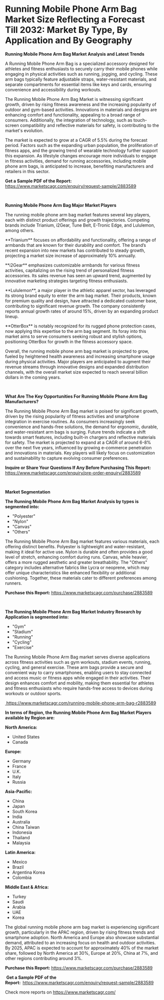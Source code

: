 <p><h1>Running Mobile Phone Arm Bag Market Size Reflecting a Forecast Till 2032: Market By Type, By Application and By Geography</h1></p><p><strong>Running Mobile Phone Arm Bag Market Analysis and Latest Trends</strong></p>
<p><p>A Running Mobile Phone Arm Bag is a specialized accessory designed for athletes and fitness enthusiasts to securely carry their mobile phones while engaging in physical activities such as running, jogging, and cycling. These arm bags typically feature adjustable straps, water-resistant materials, and separate compartments for essential items like keys and cards, ensuring convenience and accessibility during workouts.</p><p>The Running Mobile Phone Arm Bag Market is witnessing significant growth, driven by rising fitness awareness and the increasing popularity of outdoor and gym-based activities. Innovations in materials and designs are enhancing comfort and functionality, appealing to a broad range of consumers. Additionally, the integration of technology, such as touch-screen compatibility and reflective materials for safety, is contributing to the market's evolution.</p><p>The market is expected to grow at a CAGR of 5.5% during the forecast period. Factors such as the expanding urban population, the proliferation of fitness apps, and the growing trend of wearable technology further support this expansion. As lifestyle changes encourage more individuals to engage in fitness activities, demand for running accessories, including mobile phone arm bags, is anticipated to increase, benefiting manufacturers and retailers in this sector.</p></p>
<p><strong>Get a Sample PDF of the Report:&nbsp;</strong> <a href="https://www.marketscagr.com/enquiry/request-sample/2883589?utm_campaign=2304&utm_medium=2&utm_source=Github&utm_content=ia&utm_term=13032025&utm_id=running-mobile-phone-arm-bag">https://www.marketscagr.com/enquiry/request-sample/2883589</a></p>
<p>&nbsp;</p>
<p><strong>Running Mobile Phone Arm Bag Major Market Players</strong></p>
<p><p>The running mobile phone arm bag market features several key players, each with distinct product offerings and growth trajectories. Competing brands include Trianium, i2Gear, Tune Belt, E-Tronic Edge, and Lululemon, among others.</p><p>**Trianium** focuses on affordability and functionality, offering a range of armbands that are known for their durability and comfort. The brand’s recent expansion into new markets has contributed to steady growth, projecting a market size increase of approximately 10% annually.</p><p>**i2Gear** emphasizes customizable armbands for various fitness activities, capitalizing on the rising trend of personalized fitness accessories. Its sales revenue has seen an upward trend, augmented by innovative marketing strategies targeting fitness enthusiasts.</p><p>**Lululemon**, a major player in the athletic apparel sector, has leveraged its strong brand equity to enter the arm bag market. Their products, known for premium quality and design, have attracted a dedicated customer base, contributing to significant revenue growth. The company consistently reports annual growth rates of around 15%, driven by an expanding product lineup.</p><p>**OtterBox** is notably recognized for its rugged phone protection cases, now applying this expertise to the arm bag segment. Its foray into this market aims to serve consumers seeking robust and stylish options, positioning OtterBox for growth in the fitness accessory space.</p><p>Overall, the running mobile phone arm bag market is projected to grow, fueled by heightened health awareness and increasing smartphone usage during physical activities. Major players are anticipated to augment their revenue streams through innovative designs and expanded distribution channels, with the overall market size expected to reach several billion dollars in the coming years.</p></p>
<p>&nbsp;</p>
<p><strong>What Are The Key Opportunities For Running Mobile Phone Arm Bag Manufacturers?</strong></p>
<p><p>The Running Mobile Phone Arm Bag market is poised for significant growth, driven by the rising popularity of fitness activities and smartphone integration in exercise routines. As consumers increasingly seek convenience and hands-free solutions, the demand for ergonomic, durable, and water-resistant arm bags is surging. Future trends indicate a shift towards smart features, including built-in chargers and reflective materials for safety. The market is projected to expand at a CAGR of around 6-8% over the next five years, influenced by growing e-commerce penetration and innovations in materials. Key players will likely focus on customization and sustainability to capture evolving consumer preferences.</p></p>
<p><strong>Inquire or Share Your Questions If Any Before Purchasing This Report:</strong> <a href="https://www.marketscagr.com/enquiry/pre-order-enquiry/2883589?utm_campaign=2304&utm_medium=2&utm_source=Github&utm_content=ia&utm_term=13032025&utm_id=running-mobile-phone-arm-bag">https://www.marketscagr.com/enquiry/pre-order-enquiry/2883589</a></p>
<p>&nbsp;</p>
<p><strong>Market Segmentation</strong></p>
<p><strong>The Running Mobile Phone Arm Bag Market Analysis by types is segmented into:</strong></p>
<p><ul><li>"Polyester"</li><li>"Nylon"</li><li>"Canvas"</li><li>"Others"</li></ul></p>
<p><p>The Running Mobile Phone Arm Bag market features various materials, each offering distinct benefits. Polyester is lightweight and water-resistant, making it ideal for active use. Nylon is durable and often provides a good level of stretch, enhancing comfort during runs. Canvas, while heavier, offers a more rugged aesthetic and greater breathability. The "Others" category includes alternative fabrics like Lycra or neoprene, which may offer unique characteristics like enhanced flexibility or additional cushioning. Together, these materials cater to different preferences among runners.</p></p>
<p><strong>Purchase this Report:&nbsp;</strong><a href="https://www.marketscagr.com/purchase/2883589?utm_campaign=2304&utm_medium=2&utm_source=Github&utm_content=ia&utm_term=13032025&utm_id=running-mobile-phone-arm-bag">https://www.marketscagr.com/purchase/2883589</a></p>
<p>&nbsp;</p>
<p><strong>The Running Mobile Phone Arm Bag Market Industry Research by Application is segmented into:</strong></p>
<p><ul><li>"Gym"</li><li>"Stadium"</li><li>"Running"</li><li>"Cycling"</li><li>"Exercise"</li></ul></p>
<p><p>The Running Mobile Phone Arm Bag market serves diverse applications across fitness activities such as gym workouts, stadium events, running, cycling, and general exercise. These arm bags provide a secure and convenient way to carry smartphones, enabling users to stay connected and access music or fitness apps while engaged in their activities. Their design enhances comfort and mobility, making them essential for athletes and fitness enthusiasts who require hands-free access to devices during workouts or outdoor sports.</p></p>
<p><a href="https://www.marketscagr.com/running-mobile-phone-arm-bag-r2883589?utm_campaign=2304&utm_medium=2&utm_source=Github&utm_content=ia&utm_term=13032025&utm_id=running-mobile-phone-arm-bag">&nbsp;https://www.marketscagr.com/running-mobile-phone-arm-bag-r2883589</a></p>
<p><strong>In terms of Region, the Running Mobile Phone Arm Bag Market Players available by Region are:</strong></p>
<p>
    <p> <strong> North America: </strong>
        <ul>
            <li>United States</li>
            <li>Canada</li>
        </ul>
        </p> 
    <p> <strong> Europe: </strong>
        <ul>
            <li>Germany</li>
            <li>France</li>
            <li>U.K.</li>
            <li>Italy</li>
            <li>Russia</li>
        </ul>
        </p> 
    <p> <strong> Asia-Pacific: </strong>
        <ul>
            <li>China</li>
            <li>Japan</li>
            <li>South Korea</li>
            <li>India</li>
            <li>Australia</li>
            <li>China Taiwan</li>
            <li>Indonesia</li>
            <li>Thailand</li>
            <li>Malaysia</li>
        </ul>
        </p> 
    <p> <strong> Latin America: </strong>
        <ul>
            <li>Mexico</li>
            <li>Brazil</li>
            <li>Argentina Korea</li>
            <li>Colombia</li>
        </ul>
        </p> 
    <p> <strong> Middle East & Africa: </strong>
        <ul>
            <li>Turkey</li>
            <li>Saudi</li>
            <li>Arabia</li>
            <li>UAE</li>
            <li>Korea</li>
        </ul>
    </p>
    </p>
<p><p>The global running mobile phone arm bag market is experiencing significant growth, particularly in the APAC region, driven by rising fitness trends and smartphone adoption. North America and Europe also showcase substantial demand, attributed to an increasing focus on health and outdoor activities. By 2025, APAC is expected to account for approximately 40% of the market share, followed by North America at 30%, Europe at 20%, China at 7%, and other regions contributing around 3%.</p></p>
<p><strong>Purchase this Report: </strong><a href="https://www.marketscagr.com/purchase/2883589?utm_campaign=2304&utm_medium=2&utm_source=Github&utm_content=ia&utm_term=13032025&utm_id=running-mobile-phone-arm-bag">https://www.marketscagr.com/purchase/2883589</a></p>
<p>&nbsp;<strong>Get a Sample PDF of the Report:&nbsp;&nbsp;</strong><a href="https://www.marketscagr.com/enquiry/request-sample/2883589?utm_campaign=2304&utm_medium=2&utm_source=Github&utm_content=ia&utm_term=13032025&utm_id=running-mobile-phone-arm-bag">https://www.marketscagr.com/enquiry/request-sample/2883589</a></p>
<p><strong></strong></p>
<p>Check more reports on <a href="https://www.marketscagr.com/?utm_campaign=2304&utm_medium=2&utm_source=Github&utm_content=ia&utm_term=13032025&utm_id=running-mobile-phone-arm-bag">https://www.marketscagr.com/</a></p>